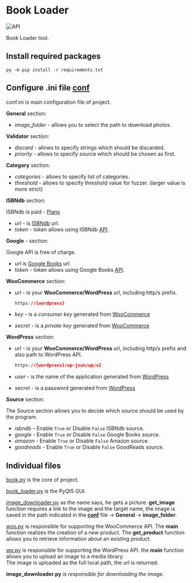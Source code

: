 # Book Loader

![API](https://cdn.dribbble.com/users/68544/screenshots/2129380/book.png)

Book Loader tool.

## Install required packages

```pyhton
py -m pip install -r requirements.txt
```

## Configure .ini file [conf](config/conf.ini)

conf.ini is main configuration file of project.

**General** section:

* *image_folder* - allows you to select the path to download photos.

**Validator** section:

* *discard* - allows to specify strings which should be discarded.
* *priority* - allows to specify source which should be chosen as first.

**Category** section:

* *categories* - allows to specify list of categories.
* *threshold* - allows to specify threshold value for fuzzer. (larger value is more strict)

**ISBNdb** section:

ISBNdb is paid - [Plans](https://isbndb.com/isbn-database)

* *url* - is [ISBNdb](https://isbndb.com/) url.
* *token* - token allows using ISBNdb [API](https://isbndb.com/apidocs/v2).

**Google** - section:

Google API is free of charge.

* *url* is [Google Books](https://books.google.pl/) url.
* *token* - token allows using Google Books [API](https://developers.google.com/books/docs/v1/using).

**WooCommerce** section:

* *url* - is your **WooCommerce/WordPress** url, including http/s prefix.

    ```css
    https://{wordpress}
    ```

* *key* - is a *consumer key* generated from [WooCommerce](https://docs.woocommerce.com/document/woocommerce-rest-api/)
* *secret* - is a *private key* generated from [WooCommerce](https://docs.woocommerce.com/document/woocommerce-rest-api/)

**WordPress** section:

* *url* - is your **WooCommerce/WordPress** url, including http/s prefix and also path to WordPress API.

    ```css
    https://{wordpress}/wp-json/wp/v2
    ```

* *user* - is the name of the application generated from [WordPress](https://pl.wordpress.org/plugins/application-passwords/)
* *secret* - is a password generated from [WordPress](https://pl.wordpress.org/plugins/application-passwords/)

**Source** section:

The Source section allows you to decide which source should be used by the program.

* *isbndb* - Enable `True` or Disable `False` ISBNdb source.
* *google* - Enable `True` or Disable `False` Google Books source.
* *amazon* - Enable `True` or Disable `False` Amazon source.
* *goodreads* - Enable `True` or Disable `False` GoodReads source.

## Individual files

[book.py](book.py) is the core of project.

[book_loader.py](book_loader.py) is the PyQt5 GUI.

[image_downloader.py](image_downloader.py) as the name says, he gets a picture. **get_image** function requires a link to the image and the target name, the image is saved in the path indicated in the **[conf](config/conf.ini)** file -> **General** -> **image_folder**.

[woo.py](woo.py) is responsible for supporting the WooCommerce API.
The **main** function realizes the creation of a new product.
The **get_product** function allows you to retrieve information about an existing product.

[wp.py](wp.py) is responsible for supporting the WordPress API.
the **main** function allows you to upload an image to a media library.  
The image is uploaded as the full local path, the url is returned.

**image_downloader.py** *is responsible for downloading the image.*
